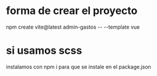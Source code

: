 # forma de crear el proyecto
npm create vite@latest admin-gastos -- --template vue

# si usamos scss
instalamos con npm i para que se instale en el package.json

